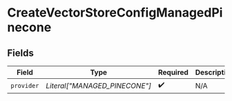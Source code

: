# CreateVectorStoreConfigManagedPinecone


## Fields

| Field                         | Type                          | Required                      | Description                   |
| ----------------------------- | ----------------------------- | ----------------------------- | ----------------------------- |
| `provider`                    | *Literal["MANAGED_PINECONE"]* | :heavy_check_mark:            | N/A                           |